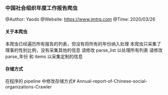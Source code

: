 ### 中国社会组织年度工作报告爬虫
@Author: Yaodo
@Website: https://www.imtrq.com
@Time: 2020/03/26

#### 关于本爬虫
本爬虫已经遍历所有报告的列表，但没有将所有的年份纳入处理
本爬虫只采集了理事的性别比例，没有采集其他的信息
请修改 parse_list 以处理所有列表
请修改 parse_年份 和 items 以采集定制的信息

#### 存储方式
在程序的 pipeline 中修改存储方式# Annual-report-of-Chinese-social-organizations-Crawler
